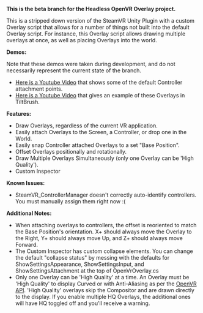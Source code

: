 **This is the beta branch for the Headless OpenVR Overlay project.**

This is a stripped down version of the SteamVR Unity Plugin with a custom Overlay script that allows for a number of things not built into the default Overlay script. For instance, this Overlay script allows drawing multiple overlays at once, as well as placing Overlays into the world.

**Demos:**

Note that these demos were taken during development, and do not necessarily represent the current state of the branch.
- [Here is a Youtube Video](https://www.youtube.com/watch?v=q1PTaL1Sx9I) that shows some of the default Controller attachment points.
- [Here is a Youtube Video](https://www.youtube.com/watch?v=nB19zl-_DlM) that gives an example of these Overlays in TiltBrush.

**Features:**
- Draw Overlays, regardless of the current VR application.
- Easily attach Overlays to the Screen, a Controller, or drop one in the World.
- Easily snap Controller attached Overlays to a set "Base Position".
- Offset Overlays positionally and rotationally.
- Draw Multiple Overlays Simultaneously (only one Overlay can be 'High Quality').
- Custom Inspector

**Known Issues:**
- SteamVR_ControllerManager doesn't correctly auto-identify controllers. You must manually assign them right now :(

**Additional Notes:**
- When attaching overlays to controllers, the offset is reoriented to match the Base Position's orientation. X+ should always move the Overlay to the Right, Y+ should always move Up, and Z+ should always move Forward.
- The Custom Inspector has custom collapse elements. You can change the default "collapse status" by messing with the defaults for ShowSettingsAppearance, ShowSettingsInput, and ShowSettingsAttachment at the top of OpenVrOverlay.cs
- Only one Overlay can be 'High Quality' at a time. An Overlay must be 'High Quality' to display Curved or with Anti-Aliasing as per the [OpenVR API](https://github.com/ValveSoftware/openvr/wiki/IVROverlay::SetHighQualityOverlay). 'High Quality' overlays skip the Compositor and are drawn directly to the display. If you enable multiple HQ Overlays, the additional ones will have HQ toggled off and you'll receive a warning.

